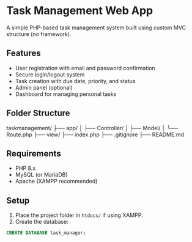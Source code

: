 # Task Management Web App

A simple PHP-based task management system built using custom MVC structure (no framework).

## Features

- User registration with email and password confirmation
- Secure login/logout system
- Task creation with due date, priority, and status
- Admin panel (optional)
- Dashboard for managing personal tasks

## Folder Structure

taskmanagement/
├── app/
│ ├── Controller/
│ ├── Model/
│ └── Route.php
├── view/
├── index.php
├── .gitignore
├── README.md


## Requirements

- PHP 8.x
- MySQL (or MariaDB)
- Apache (XAMPP recommended)

## Setup

1. Place the project folder in `htdocs/` if using XAMPP.
2. Create the database:

```sql
CREATE DATABASE task_manager;
